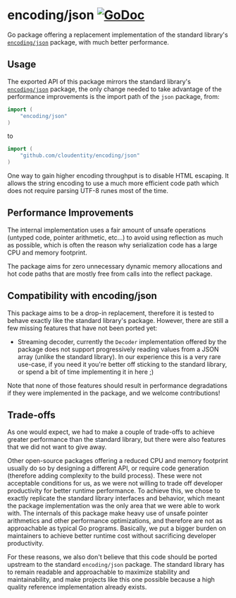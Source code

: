 # encoding/json [![GoDoc](https://godoc.org/github.com/cloudentity/encoding/json?status.svg)](https://godoc.org/github.com/cloudentity/encoding/json)

Go package offering a replacement implementation of the standard library's
[`encoding/json`](https://golang.org/pkg/encoding/json/) package, with much
better performance.

## Usage

The exported API of this package mirrors the standard library's
[`encoding/json`](https://golang.org/pkg/encoding/json/) package, the only
change needed to take advantage of the performance improvements is the import
path of the `json` package, from:
```go
import (
    "encoding/json"
)
```
to
```go
import (
    "github.com/cloudentity/encoding/json"
)
```

One way to gain higher encoding throughput is to disable HTML escaping.
It allows the string encoding to use a much more efficient code path which
does not require parsing UTF-8 runes most of the time.

## Performance Improvements

The internal implementation uses a fair amount of unsafe operations (untyped
code, pointer arithmetic, etc...) to avoid using reflection as much as possible,
which is often the reason why serialization code has a large CPU and memory
footprint.

The package aims for zero unnecessary dynamic memory allocations and hot code
paths that are mostly free from calls into the reflect package.

## Compatibility with encoding/json

This package aims to be a drop-in replacement, therefore it is tested to behave
exactly like the standard library's package. However, there are still a few
missing features that have not been ported yet:

- Streaming decoder, currently the `Decoder` implementation offered by the
package does not support progressively reading values from a JSON array (unlike
the standard library). In our experience this is a very rare use-case, if you
need it you're better off sticking to the standard library, or spend a bit of
time implementing it in here ;)

Note that none of those features should result in performance degradations if
they were implemented in the package, and we welcome contributions!

## Trade-offs

As one would expect, we had to make a couple of trade-offs to achieve greater
performance than the standard library, but there were also features that we
did not want to give away.

Other open-source packages offering a reduced CPU and memory footprint usually
do so by designing a different API, or require code generation (therefore adding
complexity to the build process). These were not acceptable conditions for us,
as we were not willing to trade off developer productivity for better runtime
performance. To achieve this, we chose to exactly replicate the standard
library interfaces and behavior, which meant the package implementation was the
only area that we were able to work with. The internals of this package make
heavy use of unsafe pointer arithmetics and other performance optimizations,
and therefore are not as approachable as typical Go programs. Basically, we put
a bigger burden on maintainers to achieve better runtime cost without
sacrificing developer productivity.

For these reasons, we also don't believe that this code should be ported upstream
to the standard `encoding/json` package. The standard library has to remain
readable and approachable to maximize stability and maintainability, and make
projects like this one possible because a high quality reference implementation
already exists.
